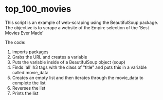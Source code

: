 # top_100_movies
This script is an example of web-scraping using the BeautifulSoup package. The objective is to scrape a website of the Empire selection of the 'Best Movies Ever Made'

The code:
1) Imports packages
2) Grabs the URL and creates a variable 
3) Puts the variable inside of a BeautifulSoup object (soup)
4) Finds 'all' h3 tags with the class of "title" and puts this in a variable called movie_data
5) Creates an empty list and then iterates through the movie_data to complete the list
6) Reverses the list
7) Prints the list


